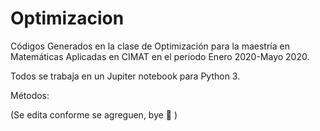 # Optimizacion
Códigos Generados en la clase de Optimización para la maestría en Matemáticas Aplicadas en CIMAT en el periodo Enero 2020-Mayo 2020.

Todos se trabaja en un Jupiter notebook para Python 3.

Métodos: 

(Se edita conforme se agreguen, bye 🧁 )
